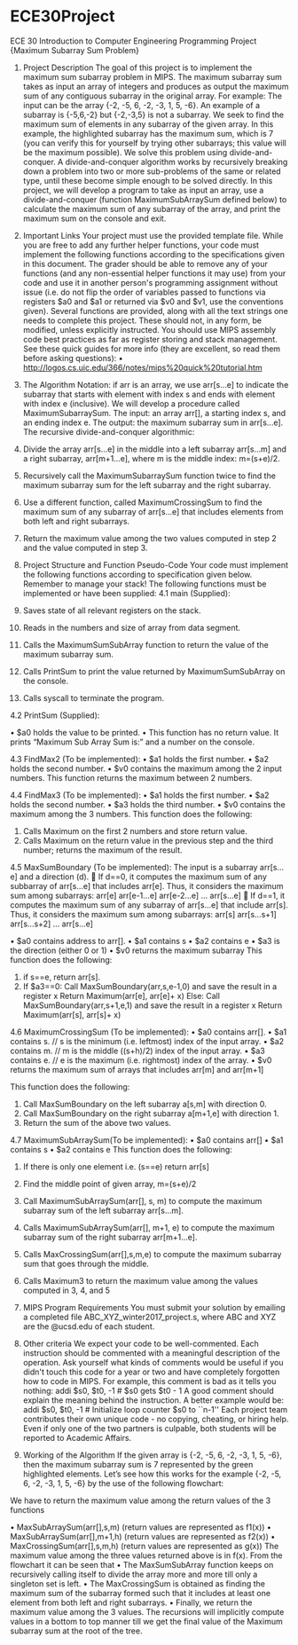 # ECE30Project

ECE 30
Introduction to Computer Engineering
Programming Project {Maximum Subarray Sum Problem}

1. Project Description
The goal of this project is to implement the maximum sum subarray problem in MIPS. The maximum subarray sum takes as input an array of integers and produces as output the maximum sum of any contiguous subarray in the original array.
For example: The input can be the array {-2, -5, 6, -2, -3, 1, 5, -6}. An example of a subarray is {-5,6,-2} but {-2,-3,5} is not a subarray. We seek to find the maximum sum of elements in any subarray of the given array. In this example, the highlighted subarray has the maximum sum, which is 7 (you can verify this for yourself by trying other subarrays; this value will be the maximum possible).
We solve this problem using divide-and-conquer. A divide-and-conquer algorithm works by recursively breaking down a problem into two or more sub-problems of the same or related type, until these become simple enough to be solved directly. 
In this project, we will develop a program to take as input an array, use a divide-and-conquer (function MaximumSubArraySum defined below) to calculate the maximum sum of any subarray of the array, and print the maximum sum on the console and exit.

2. Important Links
Your project must use the provided template file. While you are free to add any further helper functions, your code must implement the following functions according to the specifications given in this document.
The grader should be able to remove any of your functions (and any non-essential helper functions it may use) from your code and use it in another person's programming assignment without issue (i.e. do not flip the order of variables passed to functions via registers $a0 and $a1 or returned via $v0 and $v1, use the conventions given). Several functions are provided, along with all the text strings one needs to complete this project. These should not, in any form, be modified, unless explicitly instructed.
You should use MIPS assembly code best practices as far as register storing and stack management. See these quick guides for more info (they are excellent, so read them before asking questions):
•	http://logos.cs.uic.edu/366/notes/mips%20quick%20tutorial.htm

3. The Algorithm
Notation: if arr is an array, we use arr[s…e] to indicate the subarray that starts with element with index s and ends with element with index e (inclusive). 
We will develop a procedure called  MaximumSubarraySum.
The input: an array arr[], a starting index s, and an ending index e. 
The output: the maximum subarray sum in arr[s...e].
The recursive divide-and-conquer algorithmic: 
1.	Divide the array arr[s…e] in the middle into a left subarray arr[s…m] and a right subarray, arr[m+1…e], where m is the middle index: m=(s+e)/2.  
2.	Recursively call the MaximumSubarraySum function twice to find the maximum subarray sum for the left subarray and the right subarray.  
3.	Use a different function, called MaximumCrossingSum to find the maximum sum of any subarray of arr[s…e] that includes elements from both left and right subarrays.
4.	Return the maximum value among the two values computed in step 2 and the value computed in step 3. 

4.  Project Structure and Function Pseudo-Code
Your code must implement the following functions according to specification given below. Remember to manage your stack!
The following functions must be implemented or have been supplied:
4.1	main (Supplied):
1.	Saves state of all relevant registers on the stack. 
2.	Reads in the numbers and size of array from data segment.
3.	Calls the MaximumSumSubArray function to return the value of the maximum subarray sum.
4.	Calls PrintSum to print the value returned by MaximumSumSubArray on the console.
5.	Calls syscall to terminate the program.

4.2	PrintSum (Supplied):

•	$a0 holds the value to be printed.
•	This function has no return value.
It prints “Maximum Sub Array Sum is:” and a number on the console.

4.3	FindMax2 (To be implemented):
•	$a1 holds the first number.
•	$a2 holds the second number.
•	$v0 contains the maximum among the 2 input numbers.
This function returns the maximum between 2 numbers.

4.4	FindMax3 (To be implemented):
•	$a1 holds the first number.
•	$a2 holds the second number.
•	$a3 holds the third number.
•	$v0 contains the maximum among the 3 numbers.
This function does the following:
1.	Calls Maximum on the first 2 numbers and store return value.
2.	Calls Maximum on the return value in the previous step and the third number; returns the maximum of the result.

4.5	MaxSumBoundary (To be implemented):
The input is a subarray arr[s…e] and a direction (d). 
	If d==0, it computes the maximum sum of any subbarray of arr[s…e] that includes arr[e]. Thus, it considers the maximum sum among subarrays: arr[e]     arr[e-1…e]     arr[e-2…e]   …    arr[s…e]
	If d==1, it computes the maximum sum of any subarray of arr[s…e] that include arr[s]. Thus, it considers the maximum sum among subarrays:
         		arr[s]    arr[s…s+1]     arr[s…s+2]   …    arr[s…e]

•	$a0 contains address to arr[].
•	$a1 contains s 
•	$a2 contains e
•	$a3 is the direction (either 0 or 1)
•	$v0 returns the maximum subarray
This function does the following:
1.	if s==e, return arr[s].
2.	If $a3==0: 
    Call  MaxSumBoundary(arr,s,e-1,0) and save the result in a register x
    Return Maximum(arr[e], arr[e]+ x)
Else:
    Call  MaxSumBoundary(arr,s+1,e,1) and save the result in a register x
    Return Maximum(arr[s], arr[s]+ x)

4.6	MaximumCrossingSum (To be implemented):
•	$a0 contains arr[].
•	$a1 contains s. 	// s is the minimum (i.e. leftmost) index of the input array.
•	$a2 contains m.	// m is the middle ((s+h)/2) index of the input array.
•	$a3 contains e.	// e is the maximum (i.e. rightmost) index of the array.
•	$v0 returns the maximum sum of arrays that includes arr[m] and arr[m+1]
     
This function does the following:
1.	Call MaxSumBoundary on the left subarray a[s,m] with direction 0.
2.	Call MaxSumBoundary on the right subarray a[m+1,e] with direction 1.
3.	Return the sum of the above two values.

4.7	MaximumSubArraySum(To be implemented):
•	$a0 contains arr[]
•	$a1 contains s
•	$a2 contains e
This function does the following:
1.	If there is only one element i.e. (s==e) return  arr[s]
2.	Find the middle point of given array, m=(s+e)/2
3.	Call MaximumSubArraySum(arr[], s, m) to compute the maximum subarray sum of the left subarray arr[s…m].
4.	Calls MaximumSubArraySum(arr[], m+1, e) to compute the maximum subarray sum of the right subarray arr[m+1…e].
5.	Calls MaxCrossingSum(arr[],s,m,e)  to compute the maximum subarray sum that goes through the middle.
6.	Calls Maximum3 to return the maximum value among the values computed in 3, 4, and 5 

5. MIPS Program Requirements
You must submit your solution by emailing a completed file ABC_XYZ_winter2017_project.s, where ABC and XYZ are the @ucsd.edu of each student. 

6. Other criteria
We expect your code to be well-commented. Each instruction should be commented with a meaningful description of the operation. Ask yourself what kinds of comments would be useful if you didn't touch this code for a year or two and have completely forgotten how to code in MIPS. For example, this comment is bad as it tells you nothing:
addi $s0, $t0, -1 								# $s0 gets $t0 - 1
A good comment should explain the meaning behind the instruction. A better example would be:
addi $s0, $t0, -1 					# Initialize loop counter $s0 to ``n-1''
Each project team contributes their own unique code - no copying, cheating, or hiring help. Even if only one of the two partners is culpable, both students will be reported to Academic Affairs.

8. Working of the Algorithm
If the given array is {-2, -5, 6, -2, -3, 1, 5, -6}, then the maximum subarray sum is 7 represented by the green highlighted elements. Let’s see how this works for the example {-2, -5, 6, -2, -3, 1, 5, -6} by the use of the following flowchart:

 

We have to return the maximum value among the return values of the 3 functions
 
•	MaxSubArraySum(arr[],s,m)       (return values are represented as f1(x))
•	MaxSubArraySum(arr[],m+1,h)  (return values are represented as f2(x))
•	MaxCrossingSum(arr[],s,m,h)     (return values are represented as g(x))
The maximum value among the three values returned above is in f(x).
From the flowchart it can be seen that
•	The MaxSumSubArray function keeps on recursively calling itself to divide the array more and more till only a singleton set is left. 
•	The MaxCrossingSum is obtained as finding the maximum sum of the subarray formed such that it includes at least one element from both left and right subarrays. 
•	Finally, we return the maximum value among the 3 values. The recursions will implicitly compute values in a bottom to top manner till we get the final value of the Maximum subarray sum at the root of the tree.

